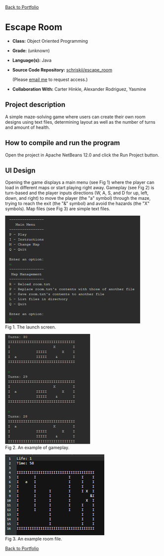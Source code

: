 [Back to Portfolio](./)

Escape Room
===============

-   **Class:** Object Oriented Programming
-   **Grade:** (unknown)
-   **Language(s):** Java
-   **Source Code Repository:** [schriskii/escape_room](https://github.com/schriskii/escape_room/)
   
    (Please [email me](mailto:sckoenig@csustudent.net?subject=GitHub%20Access) to request access.)
-   **Collaboration With:** Carter Hinkle, Alexander Rodriguez, Yasmine

## Project description

A simple maze-solving game where users can create their own room designs using text files, determining layout as well as the number of turns and amount of health.

## How to compile and run the program

Open the project in Apache NetBeans 12.0 and click the Run Project button.

## UI Design

Opening the game displays a main menu (see Fig 1) where the player can load in different maps or start playing right away. Gameplay (see Fig 2) is turn-based and the player inputs directions (W, A, S, and D for up, left, down, and right) to move the player (the "a" symbol) through the maze, trying to reach the exit (the "&" symbol) and avoid the hazards (the "X" symbols). Map files (see Fig 3) are simple text files.

![screenshot](images/escape_room1.png)  
Fig 1. The launch screen.

![screenshot](images/escape_room2.png)  
Fig 2. An example of gameplay.

![screenshot](images/escape_room3.png)  
Fig 3. An example room file.

[Back to Portfolio](./)
